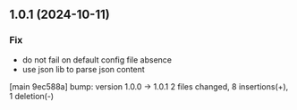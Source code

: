 ## 1.0.1 (2024-10-11)

### Fix

- do not fail on default config file absence
- use json lib to parse json content

[main 9ec588a] bump: version 1.0.0 → 1.0.1
 2 files changed, 8 insertions(+), 1 deletion(-)

